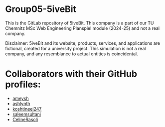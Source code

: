 # Group05-5iveBit

This is the GitLab repository of 5iveBit. This company is a part of our TU Chemnitz MSc Web Engineering Planspiel module (2024-25) and not a real company.

Disclaimer: 5iveBit and its website, products, services, and applications are fictional, created for a university project. This simulation is not a real company, and any resemblance to actual entities is coincidental.

# Collaborators with their GitHub profiles:

- [ameysh](https://github.com/ameysh)
- [ashlynth](https://github.com/ashlynth)
- [koshtineel247](https://github.com/koshtineel247)
- [saleemsultani](https://github.com/saleemsultani)
- [CelineRasoli](https://github.com/CelineRasoli)